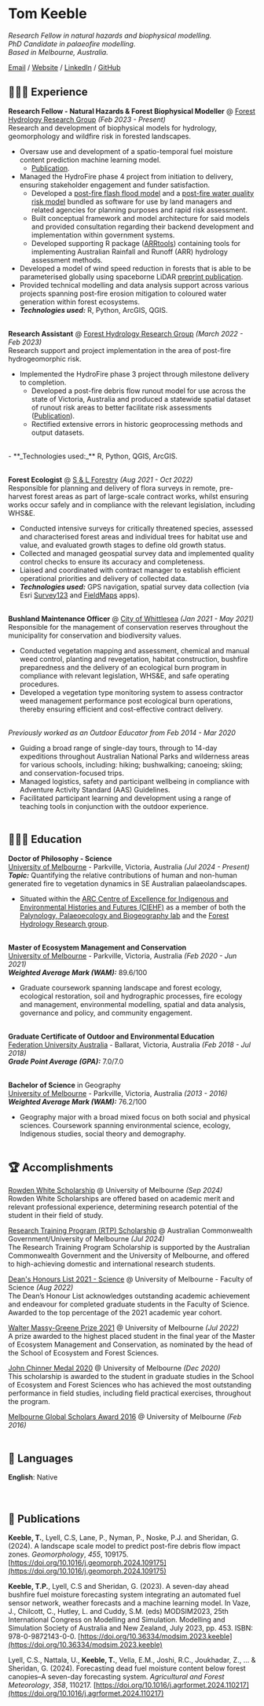 # Tom Keeble

_Research Fellow in natural hazards and biophysical modelling._<br>
_PhD Candidate in palaeofire modelling._<br>
_Based in Melbourne, Australia._<br>

[Email](mailto:tomkeeble0@gmail.com) / [Website](https://tom-keeble.github.io/CV/) / [LinkedIn](https://www.linkedin.com/in/tom-keeble-674005205/) / [GitHub](https://github.com/tom-keeble/)

## 👩🏼‍💻 Experience

**Research Fellow - Natural Hazards & Forest Biophysical Modeller** @ [Forest Hydrology Research Group](https://safes.unimelb.edu.au/research/forest-hydrology) _(Feb 2023 - Present)_ <br>
Research and development of biophysical models for hydrology, geomorphology and wildfire risk in forested landscapes.
  - Oversaw use and development of a spatio-temporal fuel moisture content prediction machine learning model.
    - [Publication](https://doi.org/10.36334/modsim.2023.keeble).
  - Managed the HydroFire phase 4 project from initiation to delivery, ensuring stakeholder engagement and funder satisfaction.
    - Developed  a [post-fire flash flood model](https://github.com/tom-keeble/HydroFire_FlashFlood) and a [post-fire water quality risk model](https://github.com/tom-keeble/HydroFire_WaterQuality) bundled as software for use by land managers and related agencies for planning purposes and rapid risk assessment.
    - Built conceptual framework and model architecture for said models and provided consultation regarding their backend development and implementation within government systems.
    - Developed supporting R package ([ARRtools](https://github.com/tom-keeble/ARRtools)) containing tools for implementing Australian Rainfall and Runoff (ARR) hydrology assessment methods.
  - Developed a model of wind speed reduction in forests that is able to be parameterised globally using spaceborne LiDAR [preprint publication](https://dx.doi.org/10.2139/ssrn.5054549).
  - Provided technical modelling and data analysis support across various projects spanning post-fire erosion mitigation to coloured water generation within forest ecosystems.
  - **_Technologies used:_** R, Python, ArcGIS, QGIS.
<br><br>

**Research Assistant** @ [Forest Hydrology Research Group](https://safes.unimelb.edu.au/research/forest-hydrology) _(March 2022 - Feb 2023)_ <br>
Research support and project implementation in the area of post-fire hydrogeomorphic risk.
  - Implemented the HydroFire phase 3 project through milestone delivery to completion.
    - Developed a post-fire debris flow runout model for use across the state of Victoria, Australia and produced a statewide spatial dataset of runout risk areas to better facilitate risk assessments ([Publication](https://doi.org/10.1016/j.geomorph.2024.109175)).
    - Rectified extensive errors in historic geoprocessing methods and output datasets.
<br>
  - **_Technologies used:_** R, Python, QGIS, ArcGIS.
<br><br>

**Forest Ecologist** @ [S & L Forestry](http://www.slforestry.com.au/) _(Aug 2021 - Oct 2022)_ <br>
Responsible for planning and delivery of flora surveys in remote, pre-harvest forest areas as part of large-scale contract works, whilst ensuring works occur safely and in compliance with the relevant legislation, including WHS&E.
- Conducted intensive surveys for critically threatened species, assessed and characterised forest areas and individual trees for habitat use and value, and evaluated growth stages to define old growth status.
- Collected and managed geospatial survey data and implemented quality control checks to ensure its accuracy and completeness.
- Liaised and coordinated with contract manager to establish efficient operational priorities and delivery of collected data.
- **_Technologies used:_** GPS navigation, spatial survey data collection (via Esri [Survey123](https://survey123.arcgis.com/) and [FieldMaps](https://www.arcgis.com/apps/fieldmaps/) apps).
<br><br>

**Bushland Maintenance Officer** @ [City of Whittlesea](https://www.whittlesea.vic.gov.au/) _(Jan 2021 - May 2021)_ <br>
Responsible for the management of conservation reserves throughout the municipality for conservation and biodiversity values.
- Conducted vegetation mapping and assessment, chemical and manual weed control, planting and revegetation, habitat construction, bushfire preparedness and the delivery of an ecological burn program in compliance with relevant legislation, WHS&E, and safe operating procedures.
- Developed a vegetation type monitoring system to assess contractor weed management performance post ecological burn operations, thereby ensuring efficient and cost-effective contract delivery.
<br><br>

_Previously worked as an Outdoor Educator from Feb 2014 - Mar 2020_ <br>
  - Guiding a broad range of single-day tours, through to 14-day expeditions throughout Australian National Parks and wilderness areas for various schools, including: hiking; bushwalking; canoeing; skiing; and conservation-focused trips.
- Managed logistics, safety and participant wellbeing in compliance with Adventure Activity Standard (AAS) Guidelines.
- Facilitated participant learning and development using a range of teaching tools in conjunction with the outdoor experience.
<br><br>

## 👩🏼‍🎓 Education

**Doctor of Philosophy - Science** <br>
[University of Melbourne](https://study.unimelb.edu.au/find/courses/graduate/doctor-of-philosophy-science/) - Parkville, Victoria, Australia _(Jul 2024 - Present)_<br>
**_Topic:_** Quantifying the relative contributions of human and non-human generated fire to vegetation dynamics in SE Australian palaeolandscapes.<br>
- Situated within the [ARC Centre of Excellence for Indigenous and Environmental Histories and Futures (CIEHF)](https://ciehf.au/) as a member of both the [Palynology, Palaeoecology and Biogeography lab](https://sgeas.unimelb.edu.au/research/palynology-palaeoecology-and-biogeography) and the [Forest Hydrology Research group](https://safes.unimelb.edu.au/research/forest-hydrology).
<br><br>

**Master of Ecosystem Management and Conservation** <br>
[University of Melbourne](https://study.unimelb.edu.au/find/courses/graduate/master-of-ecosystem-management-and-conservation/) - Parkville, Victoria, Australia _(Feb 2020 - Jun 2021)_ <br>
**_Weighted Average Mark (WAM):_** 89.6/100 <br>
- Graduate coursework spanning landscape and forest ecology, ecological restoration, soil and hydrographic processes, fire ecology and management, environmental modelling, spatial and data analysis, governance and policy, and community engagement. 
<br><br>

**Graduate Certificate of Outdoor and Environmental Education** <br>
[Federation University Australia](https://federation.edu.au/) - Ballarat, Victoria, Australia _(Feb 2018 - Jul 2018)_ <br>
**_Grade Point Average (GPA):_** 7.0/7.0
<br><br>

**Bachelor of Science** in Geography<br>
[University of Melbourne](https://study.unimelb.edu.au/find/courses/major/geography/) - Parkville, Victoria, Australia _(2013 - 2016)_ <br>
**_Weighted Average Mark (WAM):_** 76.2/100 <br>
- Geography major with a broad mixed focus on both social and physical sciences. Coursework spanning environmental science, ecology, Indigenous studies, social theory and demography. 
<br><br>

## 🏆 Accomplishments

[Rowden White Scholarship](https://scholarships.unimelb.edu.au/awards/rowden-white-scholarship) @ University of Melbourne _(Sep 2024)_ <br>
Rowden White Scholarships are offered based on academic merit and relevant professional experience, determining research potential of the student in their field of study.
<br>

[Research Training Program (RTP) Scholarship](https://scholarships.unimelb.edu.au/awards/research-training-program-scholarship) @ Australian Commonwealth Government/University of Melbourne _(Jul 2024)_ <br>
The Research Training Program Scholarship is supported by the Australian Commonwealth Government and the University of Melbourne, and offered to high-achieving domestic and international research students.
<br>

[Dean's Honours List 2021 - Science](https://science.unimelb.edu.au/students/scholarships/deans-honours-list-2024) @ University of Melbourne - Faculty of Science _(Aug 2022)_ <br>
The Dean’s Honour List acknowledges outstanding academic achievement and endeavour for completed graduate students in the Faculty of Science. Awarded to the top percentage of the 2021 academic year cohort.
<br>

[Walter Massy-Greene Prize 2021](https://scholarships.unimelb.edu.au/awards/walter-massy-greene-prize) @ University of Melbourne _(Jul 2022)_ <br>
A prize awarded to the highest placed student in the final year of the Master of Ecosystem Management and Conservation, as nominated by the head of the School of Ecosystem and Forest Sciences.
<br>

[John Chinner Medal 2020](https://scholarships.unimelb.edu.au/awards/john-chinner-medal) @ University of Melbourne _(Dec 2020)_<br>
This scholarship is awarded to the student in graduate studies in the School of Ecosystem and Forest Sciences who has achieved the most outstanding performance in field studies, including field practical exercises, throughout the program.
<br>

[Melbourne Global Scholars Award 2016](https://scholarships.unimelb.edu.au/awards/mobility-awards) @ University of Melbourne _(Feb 2016)_
<br><br>

## 💬 Languages

**English**: Native <br>
<br><br>

## 📖 Publications

**Keeble, T.**, Lyell, C.S, Lane, P., Nyman, P., Noske, P.J. and Sheridan, G. (2024). A landscape scale model to predict post-fire debris flow impact zones. *Geomorphology*, *455*, 109175. [https://doi.org/10.1016/j.geomorph.2024.109175](https://doi.org/10.1016/j.geomorph.2024.109175) <br>

**Keeble, T.P.**, Lyell, C.S and Sheridan, G. (2023). A seven-day ahead bushfire fuel moisture forecasting system integrating an automated fuel sensor network, weather forecasts and a machine learning model. In Vaze, J., Chilcott, C., Hutley, L. and Cuddy, S.M. (eds) MODSIM2023, 25th International Congress on Modelling and Simulation. Modelling and Simulation Society of Australia and New Zealand, July 2023, pp. 453. ISBN: 978-0-9872143-0-0. [https://doi.org/10.36334/modsim.2023.keeble](https://doi.org/10.36334/modsim.2023.keeble) <br>

Lyell, C.S., Nattala, U., **Keeble, T.**, Vella, E.M., Joshi, R.C., Joukhadar, Z., ... & Sheridan, G. (2024). Forecasting dead fuel moisture content below forest canopies–A seven-day forecasting system. *Agricultural and Forest Meteorology*, *358*, 110217. [https://doi.org/10.1016/j.agrformet.2024.110217](https://doi.org/10.1016/j.agrformet.2024.110217)
